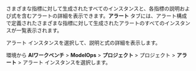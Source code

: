 さまざまな指標に対して生成されたすべてのインスタンスと、各指標の説明および式を含むアラートの詳細を表示できます。**アラート** タブには、アラート構成で定義されたさまざまな指標に対して生成されたアラートのすべてのインスタンスが一覧表示されます。

アラート インスタンスを選択して、説明と式の詳細を表示します。

環境から **AIワークベンチ** > **ModelOps** > **プロジェクト** > プロジェクト > **アラート** > アラート インスタンスを選択します。

